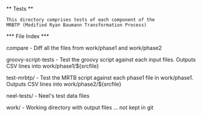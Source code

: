 ** Tests **

    This directory comprises tests of each component of the
    MRBTP (Modified Ryan Baumann Transformation Process)

*** File Index ***

compare			- Diff all the files from work/phase1 and
                          work/phase2

groovy-script-tests	- Test the groovy script against each
			  input files. Outputs CSV lines into
                          work/phase1/${srcfile}
                          
test-mrbtp/		- Test the MRTB script against each phase1
                          file in work/phase1. Outputs CSV lines
			  into work/phase2/${srcfile}

neel-tests/		- Neel's test data files

work/			- Working directory with output files ... not
                          kept in git			  
